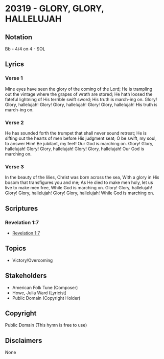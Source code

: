 # 20319 - GLORY, GLORY, HALLELUJAH

## Notation

Bb - 4/4 on 4 - SOL

## Lyrics

### Verse 1

Mine eyes have seen the glory of the coming of the Lord; He is trampling out the vintage where the grapes of wrath are stored; He hath loosed the fateful lightning of His terrible swift sword; His truth is march-ing on. Glory! Glory, hallelujah! Glory! Glory, hallelujah! Glory! Glory, hallelujah! His truth is march-ing on. 

### Verse 2

He has sounded forth the trumpet that shall never sound retreat; He is sifting out the hearts of men before His judgment seat; O be swift, my soul, to answer Him! Be jubilant, my feet! Our God is marching on. Glory! Glory, hallelujah! Glory! Glory, hallelujah! Glory! Glory, hallelujah!  Our God is marching on.

### Verse 3

In the beauty of the lilies, Christ was born across the sea, With a glory in His bosom that transfigures you and me; As He died to make men holy, let us live to make men free, While God is marching on. Glory! Glory, hallelujah! Glory! Glory, hallelujah! Glory! Glory, hallelujah! While God is marching on.


## Scriptures

### Revelation 1:7

- [Revelation 1:7](https://www.biblegateway.com/passage/?search=Revelation%201%3A7)


## Topics

- Victory/Overcoming

## Stakeholders

- American Folk Tune (Composer)
- Howe, Julia Ward (Lyricist)
- Public Domain (Copyright Holder)

## Copyright

Public Domain
(This hymn is free to use)

## Disclaimers

None

